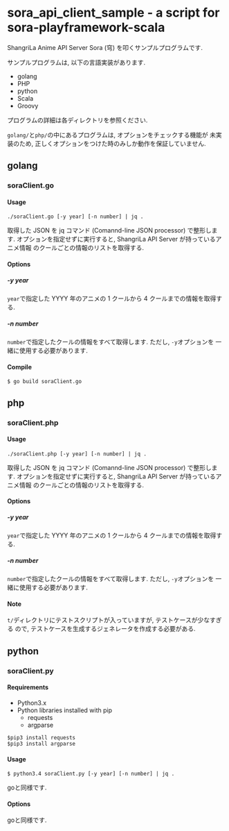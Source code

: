 sora_api_client_sample - a script for sora-playframework-scala
===============================================================

ShangriLa Anime API Server Sora (穹) を叩くサンプルプログラムです.

サンプルプログラムは, 以下の言語実装があります.

- golang
- PHP
- python
- Scala
- Groovy

プログラムの詳細は各ディレクトリを参照ください.

`golang/`と`php/`の中にあるプログラムは, オプションをチェックする機能が
未実装のため, 正しくオプションをつけた時のみしか動作を保証していません.

golang
-------

### soraClient.go

#### Usage

```
./soraClient.go [-y year] [-n number] | jq .
```

取得した JSON を jq コマンド (Comannd-line JSON processor) で整形します.
オプションを指定せずに実行すると, ShangriLa API Server が持っているアニメ情報
のクールごとの情報のリストを取得する.

#### Options

##### -y year

`year`で指定した YYYY 年のアニメの 1 クールから 4 クールまでの情報を取得する.

##### -n number

`number`で指定したクールの情報をすべて取得します. ただし, `-y`オプションを
一緒に使用する必要があります.

#### Compile

```
$ go build soraClient.go
```

php
------

### soraClient.php

#### Usage

```
./soraClient.php [-y year] [-n number] | jq .
```

取得した JSON を jq コマンド (Comannd-line JSON processor) で整形します.
オプションを指定せずに実行すると, ShangriLa API Server が持っているアニメ情報
のクールごとの情報のリストを取得する.

#### Options

##### -y year

`year`で指定した YYYY 年のアニメの 1 クールから 4 クールまでの情報を取得する.

##### -n number

`number`で指定したクールの情報をすべて取得します. ただし, `-y`オプションを
一緒に使用する必要があります.

#### Note

`t/`ディレクトリにテストスクリプトが入っていますが, テストケースが少なすぎる
ので, テストケースを生成するジェネレータを作成する必要がある.



python
-------

### soraClient.py
#### Requirements
 - Python3.x
 - Python libraries installed with pip
   - requests
   - argparse

```
$pip3 install requests  
$pip3 install argparse
```
#### Usage

```
$ python3.4 soraClient.py [-y year] [-n number] | jq .
```

goと同様です.

#### Options

goと同様です.


